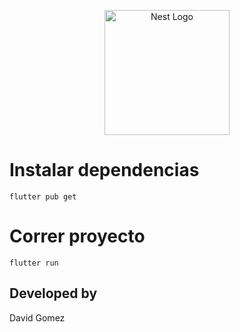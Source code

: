 <p align="center">
  <a href="https://flutter.dev/" target="_blank"><img src="https://upload.wikimedia.org/wikipedia/commons/thumb/1/17/Google-flutter-logo.png/799px-Google-flutter-logo.png" width="200" alt="Nest Logo" /></a>
</p>

# Instalar dependencias 

```
flutter pub get
```

# Correr proyecto

```
flutter run
```


## Developed by

David Gomez